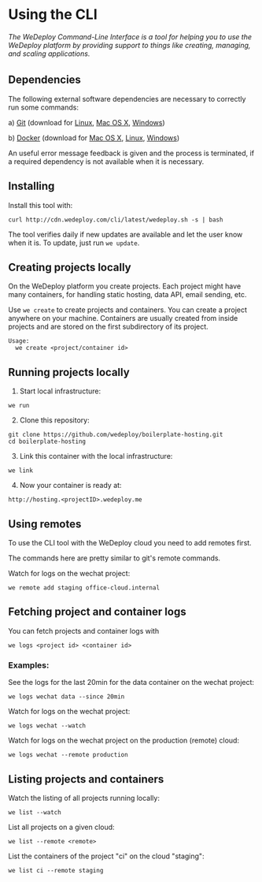 # Using the CLI

###### The WeDeploy Command-Line Interface is a tool for helping you to use the WeDeploy platform by providing support to things like creating, managing, and scaling applications.

<!-- <article id="1-dependencies"> -->

## Dependencies

The following external software dependencies are necessary to correctly run some commands:

a) [Git](https://git-scm.com/) (download for [Linux](https://git-scm.com/download/linux), [Mac OS X](https://git-scm.com/download/mac), [Windows](https://git-scm.com/download/win))

b) [Docker](https://www.docker.com/) (download for [Mac OS X](https://download.docker.com/mac/stable/Docker.dmg), [Linux](https://docs.docker.com/engine/installation/linux/), [Windows](https://download.docker.com/win/stable/InstallDocker.msi))

An useful error message feedback is given and the process is terminated, if a required dependency is not available when it is necessary.

<!-- </article> -->


<!-- <article id="2-installing"> -->

## Installing

Install this tool with:

```text
curl http://cdn.wedeploy.com/cli/latest/wedeploy.sh -s | bash
```

The tool verifies daily if new updates are available and let the user know when it is. To update, just run `we update`.

<!-- </article> -->


<!-- <article id="3-creating-projects"> -->

## Creating projects locally

On the WeDeploy platform you create projects. Each project might have many containers, for handling static hosting, data API, email sending, etc.

Use `we create` to create projects and containers. You can create a project anywhere on your machine. Containers are usually created from inside projects and are stored on the first subdirectory of its project.

```text
Usage:
  we create <project/container id>
```

<!-- </article> -->

<!-- <article id="4-running-projects-locally"> -->

## Running projects locally

1. Start local infrastructure:

  ```text
we run
  ```

2. Clone this repository:

  ```text
git clone https://github.com/wedeploy/boilerplate-hosting.git
cd boilerplate-hosting
  ```

3. Link this container with the local infrastructure:

  ```text
we link
  ```

4. Now your container is ready at:

  ```text
http://hosting.<projectID>.wedeploy.me
  ```

<!-- </article> -->

<!-- <article id="5-using-remotes"> -->

## Using remotes
To use the CLI tool with the WeDeploy cloud you need to add remotes first.

The commands here are pretty similar to git's remote commands.

Watch for logs on the wechat project:
```text
we remote add staging office-cloud.internal
```

<!-- </article> -->


<!-- <article id="6-fetching-logs"> -->

## Fetching project and container logs

You can fetch projects and container logs with

```text
we logs <project id> <container id>
```

### Examples:

See the logs for the last 20min for the data container on the wechat project:

```text
we logs wechat data --since 20min
```

Watch for logs on the wechat project:
```text
we logs wechat --watch
```

Watch for logs on the wechat project on the production (remote) cloud:

```text
we logs wechat --remote production
```

<!-- </article> -->

<!-- <article id="7-list"> -->

## Listing projects and containers

Watch the listing of all projects running locally:
```text
we list --watch
```

List all projects on a given cloud:
```text
we list --remote <remote>
```

List the containers of the project "ci" on the cloud "staging":
```text
we list ci --remote staging
```

<!-- </article> -->

